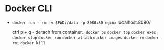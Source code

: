 # Docker CLI
 - `docker run --rm -v $PWD:/data -p 8080:80 nginx`
   localhost:8080/

   ctrl p + q - detach from container..
   `docker ps`
   `docker top`
   `docker exec`
   `docker stop`
   `docker run`
   `docker attach`
   `docker images`
   `docker rm`
   `docker rmi`
   `docker kill`

